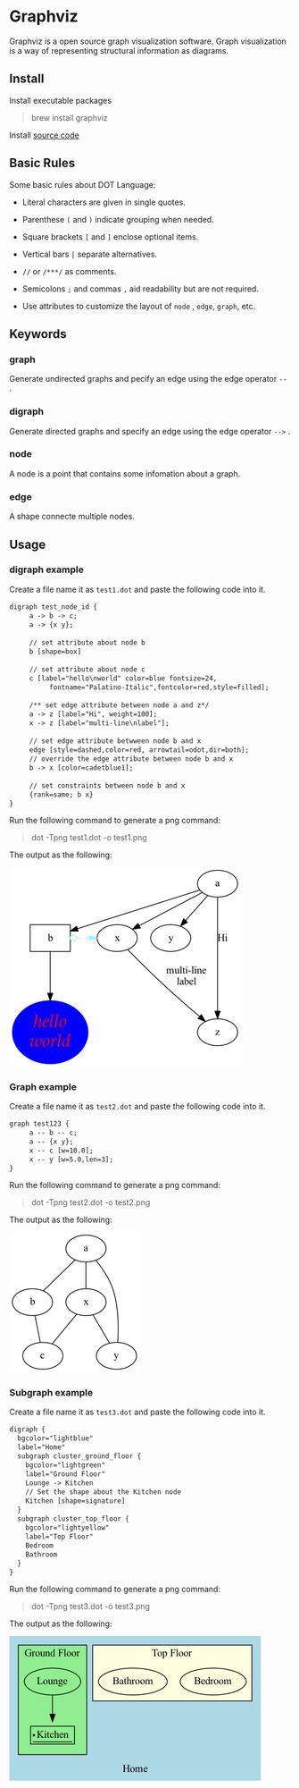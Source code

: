 # Graphviz

Graphviz is a open source graph visualization software. Graph visualization is a way of representing structural information as diagrams.



## Install

Install executable packages 

> brew install graphviz



Install [source code](https://graphviz.org/download/source/)



## Basic Rules

Some basic rules about DOT Language:

- Literal characters are given in single quotes.

- Parenthese `(` and `)` indicate grouping when needed.

- Square brackets `[` and `]` enclose optional items.

- Vertical bars `|` separate alternatives.
- `//` or `/***/` as comments.
- Semicolons `;` and commas `,` aid readability but are not required.
- Use attributes to customize the layout of `node` , `edge`, `graph`, etc.



## Keywords

### graph

Generate undirected graphs and pecify an edge using the edge operator `--` .

### digraph

Generate directed graphs and specify an edge using the edge operator `-->` .

### node

A node is a point that contains some infomation about a graph.

### edge

A shape connecte multiple nodes.



## Usage

### digraph example

Create a file name it as `test1.dot` and paste the following code into it.

```visual basic
digraph test_node_id {
     a -> b -> c;
     a -> {x y};
     
     // set attribute about node b
     b [shape=box]
     
     // set attribute about node c
     c [label="hello\nworld" color=blue fontsize=24,
          fontname="Palatino-Italic",fontcolor=red,style=filled];
     
     /** set edge attribute between node a and z*/
     a -> z [label="Hi", weight=100];
     x -> z [label="multi-line\nlabel"];
     
     // set edge attribute betwween node b and x
     edge [style=dashed,color=red, arrowtail=odot,dir=both];
     // override the edge attribute between node b and x
     b -> x [color=cadetblue1];
     
     // set constraints between node b and x
     {rank=same; b x}
}
```

Run the following command to generate a png command:

> dot -Tpng test1.dot -o test1.png

The output as the following:

![test-1](./test1.png)



### Graph example

Create a file name it as `test2.dot` and paste the following code into it.

```
graph test123 {
     a -- b -- c;
     a -- {x y};
     x -- c [w=10.0];
     x -- y [w=5.0,len=3];
}
```

Run the following command to generate a png command:

> dot -Tpng test2.dot -o test2.png

The output as the following:

![test-2](./test2.png)

### Subgraph example

Create a file name it as `test3.dot` and paste the following code into it.

```visual basic
digraph {
  bgcolor="lightblue"
  label="Home"
  subgraph cluster_ground_floor {
    bgcolor="lightgreen"
    label="Ground Floor"
    Lounge -> Kitchen
    // Set the shape about the Kitchen node
    Kitchen [shape=signature]
  }
  subgraph cluster_top_floor {
    bgcolor="lightyellow"
    label="Top Floor"
    Bedroom
    Bathroom
  }
}
```

Run the following command to generate a png command:

> dot -Tpng test3.dot -o test3.png

The output as the following:

![test-3](./test3.png)